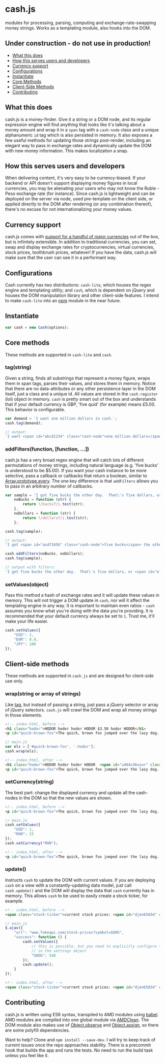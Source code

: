 # cash.js
modules for processing, parsing, computing and exchange-rate-swapping money strings. Works as a templating module, also hooks into the DOM.

## Under construction - do not use in production!

* [What this does](#what-this-does)
* [How this serves users and developers](#how-this-serves-users-and-developers)
* [Currency support](#currency-support)
* [Configurations](#configurations)
* [Instantiate](#instantiate)
* [Core Methods](#core-methods)
* [Client-Side Methods](#client-side-methods)
* [Contributing](#contributing)

## What this does
cash.js is a money-finder.  Give it a string or a DOM node, and its regular expression engine will find anything that looks like it's talking about a money amount and wrap it in a `span` tag with a `cash-node` class and a unique alphanumeric `id` tag which is also persisted in memory.  It also exposes a few useful methods for updating those strings post-render, including an elegant way to pass in exchange rates and dynamically update the DOM with new money information.  This makes localization a snap.

## How this serves users and developers
When delivering content, it's very easy to be currency-biased.  If your backend or API doesn't support displaying money figures in local currencies, you may be alienating your users who may not know the Ruble - Peso exchange rate (for instance).  Since cash.js is lightweight and can be deployed on the server via node, used pre-template on the client side, or applied directly to the DOM after rendering (or any combination thereof), there's no excuse for not internationalizing your money values.

## Currency support
cash.js comes with [support for a handful of major currencies](https://github.com/bignimbus/cash.js/blob/master/src/settings.js) out of the box, but is infinitely extensible.  In addition to traditional currencies, you can set, swap and display exchange rates for cryptocurrencies, virtual currencies, stock prices, toothbrush prices, whatever!  If you have the data, cash.js will make sure that the user can see it in a performant way.

## Configurations
Cash currently has two distributions: `cash-lite`, which houses the regex engine and templating utility; and `cash`, which is dependent on jQuery and houses the DOM manipulation library and other client-side features.  I intend to make `cash-lite` into an [npm](!https://www.npmjs.com/) module in the near future.

## Instantiate

```js
var cash = new Cash(options);
```

## Core methods
These methods are supported in `cash-lite` and `cash`.

### tag(string)
Given a string, finds all substrings that represent a money figure, wraps them in span tags, parses their values, and stores them in memory.  Notice that there are no data-attributes or any other persistence layer in the DOM itself, just a class and a unique id.  All values are stored in the `cash.register` (lol) object in memory.  `cash` is pretty smart out of the box and understands that if your default currency is GBP, 'five quid' (for example) means £5.00.  This behavior is configurable.

```js
var demand = 'I want one million dollars in cash.';
cash.tag(demand);

// output:
'I want <span id="abcd1234" class="cash-node">one million dollars</span> in cash.'
```

### addFilters(function, [function, ...])
cash.js has a very broad regex engine that will catch lots of different permutations of money strings, including natural language (e.g. 'five bucks' is understood to be $5.00).  If you want your cash instance to be more selective, pass a callback or callbacks that return a boolean, similar to [Array.prototype.every](!https://developer.mozilla.org/en-US/docs/Web/JavaScript/Reference/Global_Objects/Array/every).  The one key difference is that `addFilters` allows you to pass in an arbitrary number of callbacks.

```js
var sample = 'I got five bucks the other day.  That\'s five dollars, or $5.00!',
    noBucks = function (str) {
        return !/bucks?/i.test(str);
    },
    noDollars = function (str) {
        return !/dollars?/i.test(str);
    };

cash.tag(sample);

// output:
'I got <span id="asdf3456" class="cash-node">five bucks</span> the other day.  That\'s <span id="3457gby3" class="cash-node">five dollars</span>, or <span id="urmng731" class="cash-node">$5.00</span>!'

cash.addFilters(noBucks, noDollars);
cash.tag(sample);

// output with filters:
'I got five bucks the other day.  That\'s five dollars, or <span id="efgh5678" class="cash-node">$5.00</span>!'
```

### setValues(object)
Pass this method a hash of exchange rates and it will update these values in memory.  This will not trigger a DOM update in `cash`, nor will it affect the templating engine in any way.  It is important to maintain even ratios - `cash` assumes you know what you're doing with the data you're providing.  It is recommended that your default currency always be set to `1`.  Trust me, it'll make your life easier.

```js
cash.setValues({
    "USD": 1,
    "EUR": 0.9,
    "JPY": 100
});
```

## Client-side methods
These methods are supported in `cash.js` and are designed for client-side use only.

### wrap(string or array of strings)
Like [tag](#tag-string-), but instead of passing a string, just pass a jQuery selector or array of jQuery selectors.  `cash.js` will crawl the DOM and wrap all money strings in those elements.

```html
<!-- index.html, before -->
<h1 class="hodor">HODOR hodor hodor HODOR $3.50 hodor HODOR</h1>
<p id="quick-brown-fox">The quick, brown fox jumped over the lazy dog.  And then the lazy dog found USD 300 on the ground.</p>
```

```js
// main.js
var els = ['#quick-brown-fox', '.hodor'];
cash.wrap(els);
```

```html
<!-- index.html, after -->
<h1 class="hodor">HODOR hodor hodor HODOR  <span id="u404x36usor" class="cash-node">$3.50</span> hodor HODOR</h1>
<p id="quick-brown-fox">The quick, brown fox jumped over the lazy dog.  And then the lazy dog found  <span id="e3swo4dkj4i" class="cash-node">USD 300</span> on the ground.</p>
```

### setCurrency(string)
The best part: change the displayed currency and update all the cash-nodes in the DOM so that the new values are shown.

```html
<!-- index.html, before -->
<p id="quick-brown-fox">The quick, brown fox jumped over the lazy dog.  And then the lazy dog found  <span id="e3swo4dkj4i" class="cash-node">USD 300</span> on the ground.</p>
```

```js
// main.js
cash.setValues({
    "USD": 1,
    "MXN": 15
});
cash.setCurrency("MXN");
```

```html
<!-- index.html, after -->
<p id="quick-brown-fox">The quick, brown fox jumped over the lazy dog.  And then the lazy dog found  <span id="e3swo4dkj4i" class="cash-node">MXN 4500</span> on the ground.</p>
```

### update()
Instructs `cash` to update the DOM with current values.  If you are deploying `cash` on a view with a constantly-updating data model, just call `cash.update()` and the DOM will display the data that `cash` currently has in memory.  This allows `cash` to be used to easily create a stock ticker, for example.

```html
<!-- index.html, before -->
<span class="stock-ticker">current stock prices: <span id="djen6583d" class="cash-node">GOOG-530</span></span>
```

```js
// main.js
$.ajax({
    "url": "www.fakeapi.com/stock-prices?symbol=GOOG",
    "success": function () {
        cash.setValues({
            // this is possible, but you need to explicitly configure this
            // in the settings object
            "GOOG": 540
        });
        cash.update();
    }
});
```

```html
<!-- index.html, after -->
<span class="stock-ticker">current stock prices: <span id="djen6583d" class="cash-node">GOOG-540</span></span>
```

## Contributing
cash.js is written using ES6 syntax, transpiled to AMD modules using [babel](!https://babeljs.io/docs/using-babel/).  AMD modules are compiled into one global module via [AMDClean](https://github.com/gfranko/amdclean).  The DOM module also makes use of [Object.observe](!https://developer.mozilla.org/en-US/docs/Web/JavaScript/Reference/Global_Objects/Object/observe) and [Object.assign](!https://developer.mozilla.org/en-US/docs/Web/JavaScript/Reference/Global_Objects/Object/assign), so there are some polyfill dependencies.

Want to help? Clone and `npm install --save-dev`.  I will try to keep track of current issues once the repo approaches stability.  There is a precommit hook that builds the app and runs the tests.  No need to run the build task unless you feel like it.
